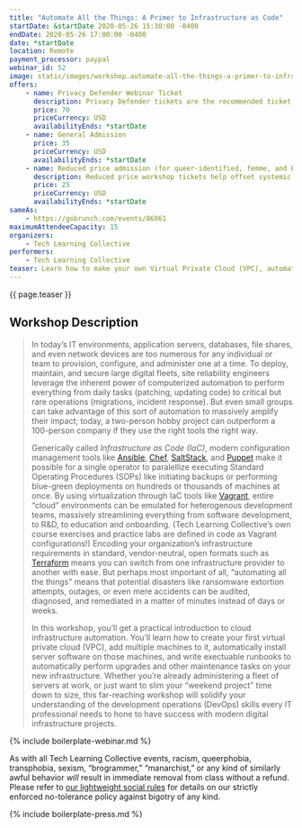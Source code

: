 ```yaml
---
title: "Automate All the Things: A Primer to Infrastructure as Code"
startDate: &startDate 2020-05-26 15:30:00 -0400
endDate: 2020-05-26 17:00:00 -0400
date: *startDate
location: Remote
payment_processor: paypal
webinar_id: 52
image: static/images/workshop.automate-all-the-things-a-primer-to-infrastructure-as-code.rectangle.jpg
offers:
    - name: Privacy Defender Webinar Ticket
      description: Privacy Defender tickets are the recommended ticket type for those who can afford to help fund the digital security and online privacy advocacy communities with their financial resources, are attending the workshop with the support of their employers or other backers, or have other resources available to them. Purchasing tickets at this level makes it possible for us to offer reduced price tickets to those in need.
      price: 70
      priceCurrency: USD
      availabilityEnds: *startDate
    - name: General Admission
      price: 35
      priceCurrency: USD
      availabilityEnds: *startDate
    - name: Reduced price admission (for queer-identified, femme, and BIPOC people)
      description: Reduced price workshop tickets help offset systemic biases prevalent in society and in the technology sector especially.
      price: 25
      priceCurrency: USD
      availabilityEnds: *startDate
sameAs:
    - https://gobrunch.com/events/86861
maximumAttendeeCapacity: 15
organizers:
    - Tech Learning Collective
performers:
    - Tech Learning Collective
teaser: Learn how to make your own Virtual Private Cloud (VPC), automatically install software on the servers in your cloud, and write executable runbooks to automatically perform upgrades and other maintenance with the press of a button. With today&rsquo;s modern automation toolkits, a two-person hobby project can outperform a 100-person company, as long as they use the right tools the right way. In this workshop, you&rsquo;ll get a practical introduction to cloud infrastructure automation with tools like Ansible, Vagrant, and Terraform, and a chance to solidify your understanding of fundamental DevOps skills that every IT professional needs.
---
```


{{ page.teaser }}

## Workshop Description

> In today&rsquo;s IT environments, application servers, databases, file shares, and even network devices are too numerous for any individual or team to provision, configure, and administer one at a time. To deploy, maintain, and secure large digital fleets, site reliability engineers leverage the inherent power of computerized automation to perform everything from daily tasks (patching, updating code) to critical but rare operations (migrations, incident response). But even small groups can take advantage of this sort of automation to massively amplify their impact; today, a two-person hobby project can outperform a 100-person company if they use the right tools the right way.
>
> Generically called *Infrastructure as Code (IaC)*, modern configuration management tools like [Ansible](https://www.ansible.com/), [Chef](https://chef.io/), [SaltStack](https://saltstack.com/), and [Puppet](https://puppet.com/) make it possible for a single operator to paralellize executing Standard Operating Procedures (SOPs) like initiating backups or performing blue-green deployments on hundreds or thousands of machines at once. By using virtualization through IaC tools like [Vagrant](https://vagrantup.com/), entire &ldquo;cloud&rdquo; environments can be emulated for heterogenous development teams, massively streamlining everything from software development, to R&amp;D, to education and onboarding. (Tech Learning Collective&rsquo;s own course exercises and practice labs are defined in code as Vagrant configurations!) Encoding your organization&rsquo;s infrastructure requirements in standard, vendor-neutral, open formats such as [Terraform](https://terraform.io/) means you can switch from one infrastructure provider to another with ease. But perhaps most important of all, &ldquo;automating all the things&rdquo; means that potential disasters like ransomware extortion attempts, outages, or even mere accidents can be audited, diagnosed, and remediated in a matter of minutes instead of days or weeks.
>
> In this workshop, you&rsquo;ll get a practical introduction to cloud infrastructure automation. You&rsquo;ll learn how to create your first virtual private cloud (VPC), add multiple machines to it, automatically install server software on those machines, and write exectuable runbooks to automatically perform upgrades and other maintenance tasks on your new infrastructure. Whether you&rsquo;re already administering a fleet of servers at work, or just want to slim your &ldquo;weekend project&rdquo; time down to size, this far-reaching workshop will solidify your understanding of the development operations (DevOps) skills every IT professional needs to hone to have success with modern digital infrastructure projects.

{% include boilerplate-webinar.md %}

As with all Tech Learning Collective events, racism, queerphobia, transphobia, sexism, &ldquo;brogrammer,&rdquo; &ldquo;manarchist,&rdquo; or any kind of similarly awful behavior *will* result in immediate removal from class without a refund. Please refer to [our lightweight social rules](https://github.com/AnarchoTechNYC/meta/wiki/Social-rules) for details on our strictly enforced no-tolerance policy against bigotry of any kind.

{% include boilerplate-press.md %}
